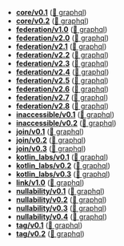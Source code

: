 
- **[core/v0.1](/core/v0.1)** ([📄 graphql](core/v0.1/core-v0.1.graphql))
- **[core/v0.2](/core/v0.2)** ([📄 graphql](core/v0.2/core-v0.2.graphql))
- **[federation/v1.0](/federation/v1.0)** ([📄 graphql](federation/v1.0/federation-v1.0.graphql))
- **[federation/v2.0](/federation/v2.0)** ([📄 graphql](federation/v2.0/federation-v2.0.graphql))
- **[federation/v2.1](/federation/v2.1)** ([📄 graphql](federation/v2.1/federation-v2.1.graphql))
- **[federation/v2.2](/federation/v2.2)** ([📄 graphql](federation/v2.2/federation-v2.2.graphql))
- **[federation/v2.3](/federation/v2.3)** ([📄 graphql](federation/v2.3/federation-v2.3.graphql))
- **[federation/v2.4](/federation/v2.4)** ([📄 graphql](federation/v2.4/federation-v2.4.graphql))
- **[federation/v2.5](/federation/v2.5)** ([📄 graphql](federation/v2.5/federation-v2.5.graphql))
- **[federation/v2.6](/federation/v2.6)** ([📄 graphql](federation/v2.6/federation-v2.6.graphql))
- **[federation/v2.7](/federation/v2.7)** ([📄 graphql](federation/v2.7/federation-v2.7.graphql))
- **[federation/v2.8](/federation/v2.8)** ([📄 graphql](federation/v2.8/federation-v2.8.graphql))
- **[inaccessible/v0.1](/inaccessible/v0.1)** ([📄 graphql](inaccessible/v0.1/inaccessible-v0.1.graphql))
- **[inaccessible/v0.2](/inaccessible/v0.2)** ([📄 graphql](inaccessible/v0.2/inaccessible-v0.2.graphql))
- **[join/v0.1](/join/v0.1)** ([📄 graphql](join/v0.1/join-v0.1.graphql))
- **[join/v0.2](/join/v0.2)** ([📄 graphql](join/v0.2/join-v0.2.graphql))
- **[join/v0.3](/join/v0.3)** ([📄 graphql](join/v0.3/join-v0.3.graphql))
- **[kotlin_labs/v0.1](/kotlin_labs/v0.1)** ([📄 graphql](kotlin_labs/v0.1/kotlin_labs-v0.1.graphql))
- **[kotlin_labs/v0.2](/kotlin_labs/v0.2)** ([📄 graphql](kotlin_labs/v0.2/kotlin_labs-v0.2.graphql))
- **[kotlin_labs/v0.3](/kotlin_labs/v0.3)** ([📄 graphql](kotlin_labs/v0.3/kotlin_labs-v0.3.graphql))
- **[link/v1.0](/link/v1.0)** ([📄 graphql](link/v1.0/link-v1.0.graphql))
- **[nullability/v0.1](/nullability/v0.1)** ([📄 graphql](nullability/v0.1/nullability-v0.1.graphql))
- **[nullability/v0.2](/nullability/v0.2)** ([📄 graphql](nullability/v0.2/nullability-v0.2.graphql))
- **[nullability/v0.3](/nullability/v0.3)** ([📄 graphql](nullability/v0.3/nullability-v0.3.graphql))
- **[nullability/v0.4](/nullability/v0.4)** ([📄 graphql](nullability/v0.4/nullability-v0.4.graphql))
- **[tag/v0.1](/tag/v0.1)** ([📄 graphql](tag/v0.1/tag-v0.1.graphql))
- **[tag/v0.2](/tag/v0.2)** ([📄 graphql](tag/v0.2/tag-v0.2.graphql))
